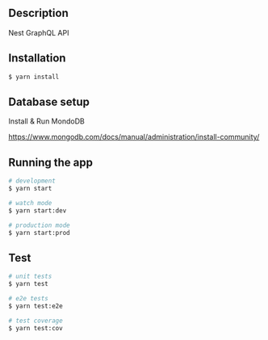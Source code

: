## Description

Nest GraphQL API

## Installation

```bash
$ yarn install
```

## Database setup

Install & Run MondoDB

https://www.mongodb.com/docs/manual/administration/install-community/

## Running the app

```bash
# development
$ yarn start

# watch mode
$ yarn start:dev

# production mode
$ yarn start:prod
```

## Test

```bash
# unit tests
$ yarn test

# e2e tests
$ yarn test:e2e

# test coverage
$ yarn test:cov
```
